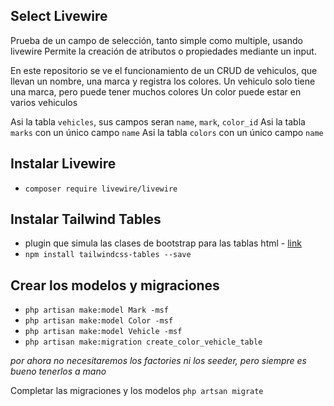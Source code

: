 ## Select Livewire

Prueba de un campo de selección, tanto simple como multiple, usando livewire
Permite la creación de atributos o propiedades mediante un input.

En este repositorio se ve el funcionamiento de un CRUD de vehiculos, que llevan un nombre, una marca y registra los colores.
Un vehiculo solo tiene una marca, pero puede tener muchos colores
Un color puede estar en varios vehiculos

Asi la tabla `vehicles`, sus campos seran `name`, `mark`, `color_id`
Asi la tabla `marks` con un único campo `name`
Asi la tabla `colors` con un único campo `name`

## Instalar Livewire
- `composer require livewire/livewire`

## Instalar Tailwind Tables
- plugin que simula las clases de bootstrap para las tablas html - [link](https://github.com/drehimself/tailwindcss-tables)
- `npm install tailwindcss-tables --save`

## Crear los modelos y migraciones
- `php artisan make:model Mark -msf`
- `php artisan make:model Color -msf`
- `php artisan make:model Vehicle -msf`
- `php artisan make:migration create_color_vehicle_table`

*por ahora no necesitaremos los factories ni los seeder, pero siempre es bueno tenerlos a mano*

Completar las migraciones y los modelos
`php artsan migrate`